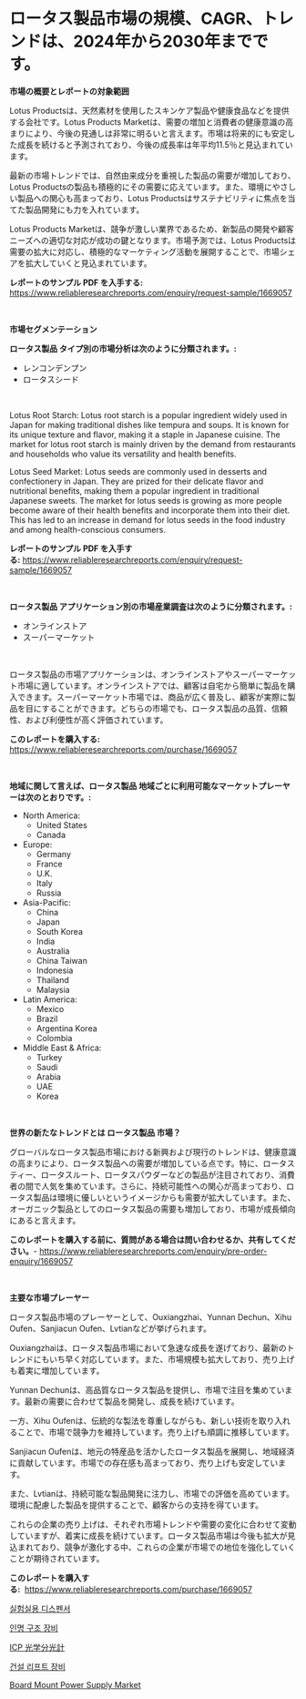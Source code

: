 <p><h1>ロータス製品市場の規模、CAGR、トレンドは、2024年から2030年までです。</h1></p><p><strong>市場の概要とレポートの対象範囲</strong></p>
<p><p>Lotus Productsは、天然素材を使用したスキンケア製品や健康食品などを提供する会社です。Lotus Products Marketは、需要の増加と消費者の健康意識の高まりにより、今後の見通しは非常に明るいと言えます。市場は将来的にも安定した成長を続けると予測されており、今後の成長率は年平均11.5％と見込まれています。</p><p>最新の市場トレンドでは、自然由来成分を重視した製品の需要が増加しており、Lotus Productsの製品も積極的にその需要に応えています。また、環境にやさしい製品への関心も高まっており、Lotus Productsはサステナビリティに焦点を当てた製品開発にも力を入れています。</p><p>Lotus Products Marketは、競争が激しい業界であるため、新製品の開発や顧客ニーズへの適切な対応が成功の鍵となります。市場予測では、Lotus Productsは需要の拡大に対応し、積極的なマーケティング活動を展開することで、市場シェアを拡大していくと見込まれています。</p></p>
<p><strong>レポートのサンプル PDF を入手する:</strong> <a href="https://www.reliableresearchreports.com/enquiry/request-sample/1669057">https://www.reliableresearchreports.com/enquiry/request-sample/1669057</a></p>
<p>&nbsp;</p>
<p><strong>市場セグメンテーション</strong></p>
<p><strong>ロータス製品 タイプ別の市場分析は次のように分類されます。:</strong></p>
<p><ul><li>レンコンデンプン</li><li>ロータスシード</li></ul></p>
<p>&nbsp;</p>
<p><p>Lotus Root Starch: Lotus root starch is a popular ingredient widely used in Japan for making traditional dishes like tempura and soups. It is known for its unique texture and flavor, making it a staple in Japanese cuisine. The market for lotus root starch is mainly driven by the demand from restaurants and households who value its versatility and health benefits.</p><p>Lotus Seed Market: Lotus seeds are commonly used in desserts and confectionery in Japan. They are prized for their delicate flavor and nutritional benefits, making them a popular ingredient in traditional Japanese sweets. The market for lotus seeds is growing as more people become aware of their health benefits and incorporate them into their diet. This has led to an increase in demand for lotus seeds in the food industry and among health-conscious consumers.</p></p>
<p><strong>レポートのサンプル PDF を入手する:</strong>&nbsp;<a href="https://www.reliableresearchreports.com/enquiry/request-sample/1669057">https://www.reliableresearchreports.com/enquiry/request-sample/1669057</a></p>
<p>&nbsp;</p>
<p><strong> ロータス製品 アプリケーション別の市場産業調査は次のように分類されます。:</strong></p>
<p><ul><li>オンラインストア</li><li>スーパーマーケット</li></ul></p>
<p>&nbsp;</p>
<p><p>ロータス製品の市場アプリケーションは、オンラインストアやスーパーマーケット市場に適しています。オンラインストアでは、顧客は自宅から簡単に製品を購入できます。スーパーマーケット市場では、商品が広く普及し、顧客が実際に製品を目にすることができます。どちらの市場でも、ロータス製品の品質、信頼性、および利便性が高く評価されています。</p></p>
<p><strong>このレポートを購入する:</strong>&nbsp; <a href="https://www.reliableresearchreports.com/purchase/1669057">https://www.reliableresearchreports.com/purchase/1669057</a></p>
<p>&nbsp;</p>
<p><strong>地域に関して言えば、ロータス製品 地域ごとに利用可能なマーケットプレーヤーは次のとおりです。:</strong></p>
<p><ul>
    <li>
        North America:
        <ul>
            <li>United States</li>
            <li>Canada</li>
        </ul>
    </li>
    <li>
        Europe:
        <ul>
            <li>Germany</li>
            <li>France</li>
            <li>U.K.</li>
            <li>Italy</li>
            <li>Russia</li>
        </ul>
    </li>
    <li>
        Asia-Pacific:
        <ul>
            <li>China</li>
            <li>Japan</li>
            <li>South Korea</li>
            <li>India</li>
            <li>Australia</li>
            <li>China Taiwan</li>
            <li>Indonesia</li>
            <li>Thailand</li>
            <li>Malaysia</li>
        </ul>
    </li>
    <li>
        Latin America:
        <ul>
            <li>Mexico</li>
            <li>Brazil</li>
            <li>Argentina Korea</li>
            <li>Colombia</li>
        </ul>
    </li>
    <li>
        Middle East & Africa:
        <ul>
            <li>Turkey</li>
            <li>Saudi</li>
            <li>Arabia</li>
            <li>UAE</li>
            <li>Korea</li>
        </ul>
    </li>
    </ul></p>
<p>&nbsp;</p>
<p><strong>世界の新たなトレンドとは ロータス製品 市場？</strong></p>
<p><p>グローバルなロータス製品市場における新興および現行のトレンドは、健康意識の高まりにより、ロータス製品への需要が増加している点です。特に、ロータスティー、ロータスルート、ロータスパウダーなどの製品が注目されており、消費者の間で人気を集めています。さらに、持続可能性への関心が高まっており、ロータス製品は環境に優しいというイメージからも需要が拡大しています。また、オーガニック製品としてのロータス製品の需要も増加しており、市場が成長傾向にあると言えます。</p></p>
<p><strong>このレポートを購入する前に、質問がある場合は問い合わせるか、共有してください。</strong>- <a href="https://www.reliableresearchreports.com/enquiry/pre-order-enquiry/1669057">https://www.reliableresearchreports.com/enquiry/pre-order-enquiry/1669057</a></p>
<p>&nbsp;</p>
<p><strong>主要な市場プレーヤー</strong></p>
<p><p>ロータス製品市場のプレーヤーとして、Ouxiangzhai、Yunnan Dechun、Xihu Oufen、Sanjiacun Oufen、Lvtianなどが挙げられます。</p><p>Ouxiangzhaiは、ロータス製品市場において急速な成長を遂げており、最新のトレンドにもいち早く対応しています。また、市場規模も拡大しており、売り上げも着実に増加しています。</p><p>Yunnan Dechunは、高品質なロータス製品を提供し、市場で注目を集めています。最新の需要に合わせて製品を開発し、成長を続けています。</p><p>一方、Xihu Oufenは、伝統的な製法を尊重しながらも、新しい技術を取り入れることで、市場で競争力を維持しています。売り上げも順調に推移しています。</p><p>Sanjiacun Oufenは、地元の特産品を活かしたロータス製品を展開し、地域経済に貢献しています。市場での存在感も高まっており、売り上げも安定しています。</p><p>また、Lvtianは、持続可能な製品開発に注力し、市場での評価を高めています。環境に配慮した製品を提供することで、顧客からの支持を得ています。</p><p>これらの企業の売り上げは、それぞれ市場トレンドや需要の変化に合わせて変動していますが、着実に成長を続けています。ロータス製品市場は今後も拡大が見込まれており、競争が激化する中、これらの企業が市場での地位を強化していくことが期待されています。</p></p>
<p><strong>このレポートを購入する:</strong>&nbsp;&nbsp;<a href="https://www.reliableresearchreports.com/purchase/1669057">https://www.reliableresearchreports.com/purchase/1669057</a></p>
<p><p><a href="https://medium.com/@carlosdytouglas8907667/%EC%8B%A4%ED%97%98%EC%8B%A4-%EB%B6%84%EC%A3%BC%EA%B8%B0-%EC%8B%9C%EC%9E%A5-%EA%B7%9C%EB%AA%A8-cagr-%ED%8A%B8%EB%A0%8C%EB%93%9C-2024-2030-0ae2cb3d04e4">실험실용 디스펜서</a></p><p><a href="https://github.com/sammyUltyylrich9067856/Market-Research-Report-List-1/blob/main/802483315172.md">인명 구조 장비</a></p><p><a href="https://github.com/ReyesKohler20231/Market-Research-Report-List-1/blob/main/319592216300.md">ICP 光学分光計</a></p><p><a href="https://github.com/Elenrrera7685/Market-Research-Report-List-1/blob/main/510161715171.md">건설 리프트 장비</a></p><p><a href="https://github.com/Whitneyboyettebo9kiw7yr13/Market-Research-Report-List-1/blob/main/board-mount-power-supply-market.md">Board Mount Power Supply Market</a></p></p>